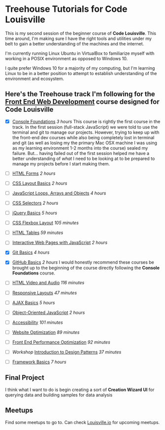 # Treehouse Tutorials for Code Louisville

This is my second session of the beginner course of **Code Louisville**. This time around, I'm making sure I have the right tools and utilities under my belt to gain a better understanding of the machines and the internet.

I'm currently running Linux Ubuntu in VirtualBox to familiarize myself with working in a POSIX environment as opposed to Windows 10.

I quite prefer Windows 10 for a majority of my computing, but I'm learning Linux to be in a better position to attempt to establish understanding of the environment and ecosystem.

## Here's the Treehouse track I'm following for the [Front End Web Development](https://teamtreehouse.com/tracks/front-end-web-development-2) course designed for Code Louisville

- [x] [Console Foundations](https://teamtreehouse.com/library/console-foundations) 
    *3 hours*
    This course is rightly the first course in the track. In the first session (full-stack JavaScript) we were told to use the terminal and git to manage our projects. However, trying to keep up with the front-end dev courses while also being completely lost in terminal and git (as well as losing my the primary Mac OSX machine I was using as my learning environment 1-2 months into the course) sealed my failure. 
    But... having failed out of the first session helped me have a better understanding of *what* I need to be looking at to be prepared to manage my projects before I start making them.
- [ ] [HTML Forms](https://teamtreehouse.com/library/html-forms) 
    *2 hours*
- [ ] [CSS Layout Basics](https://teamtreehouse.com/library/css-layout-basics) 
    *2 hours*
- [ ] [JavaScript Loops, Arrays and Objects](https://teamtreehouse.com/library/javascript-loops-arrays-and-objects) 
    *4 hours*
- [ ] [CSS Selectors](https://teamtreehouse.com/library/css-selectors) 
    *2 hours*
- [ ] [jQuery Basics](https://teamtreehouse.com/library/jquery-basics) 
    *5 hours*
- [ ] [CSS Flexbox Layout](https://teamtreehouse.com/library/css-flexbox-layout) 
    *105 minutes*
- [ ] [HTML Tables](https://teamtreehouse.com/library/html-tables) 
    *59 minutes*
- [ ] [Interactive Web Pages with JavaScript](https://teamtreehouse.com/library/interactive-web-pages-with-javascript) 
    *2 hours*
- [x] [Git Basics](https://teamtreehouse.com/library/git-basics) 
    *4 hours*
- [x] [GitHub Basics](https://teamtreehouse.com/library/github-basics) 
    *2 hours*
    I would honestly recommend these courses be brought up to the beginning of the course directly following the **Console Foundations** course.
- [ ] [HTML Video and Audio](https://teamtreehouse.com/library/html-video-and-audio) 
    *116 minutes*
- [ ] [Responsive Layouts](https://teamtreehouse.com/library/responsive-layouts) 
    *47 minutes*
- [ ] [AJAX Basics](https://teamtreehouse.com/library/ajax-basics) *5 hours*
- [ ] [Object-Oriented JavaScript](https://teamtreehouse.com/library/objectoriented-javascript) 
    *2 hours*
- [ ] [Accessibility](https://teamtreehouse.com/library/accessibility) 
    *101 minutes*
- [ ] [Website Optimization](https://teamtreehouse.com/library/website-optimization) 
    *89 minutes*
- [ ] [Front End Performance Optimization](https://teamtreehouse.com/library/front-end-performance-optimization) 
    *92 minutes*
- [ ] *Workshop* [Introduction to Design Patterns](https://teamtreehouse.com/library/introduction-to-design-patterns) 
    *37 minutes*
- [ ] [Framework Basics](https://teamtreehouse.com/library/framework-basics) 
    *7 hours*



## Final Project
I think what I want to do is begin creating a sort of **Creation Wizard UI** for querying data and building samples for data analysis

## Meetups
Find some meetups to go to. Can check [Louisville.io](louisville.io) for upcoming meetups.